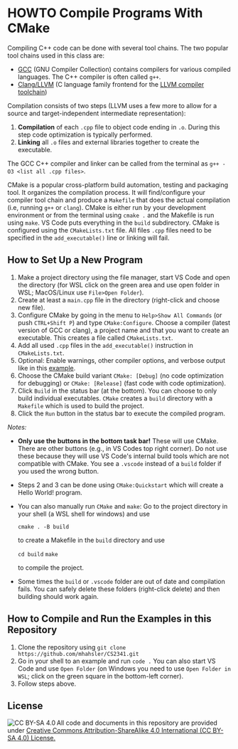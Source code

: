 # HOWTO Compile Programs With CMake

Compiling C++ code can be done with several tool chains.
The two popular tool chains used in this class are:

* [GCC](https://en.wikipedia.org/wiki/GNU_Compiler_Collection) (GNU Compiler Collection) contains compilers for 
   various compiled languages. The C++ compiler is often called `g++`.
* [Clang/LLVM](https://en.wikipedia.org/wiki/Clang) (C language family frontend for the [LLVM compiler toolchain](https://llvm.org/))

Compilation consists of two steps (LLVM uses a few more to allow for a source and target-independent intermediate representation):

1. **Compilation** of each `.cpp` file to object code ending in `.o`. During this step code optimization is typically performed.
2. **Linking** all `.o` files and external libraries together to create the executable.

The GCC C++ compiler and linker can be called from the terminal as `g++ -O3 <list all .cpp files>`.

CMake is a popular cross-platform build automation, testing and packaging tool. It organizes the compilation process. It will find/configure your compiler tool chain and produce a `Makefile` that does the actual compilation (i.e, running `g++` or `clang`). CMake is 
either run by your development environment or from the terminal 
using `cmake .` and the Makefile is run using `make`. 
VS Code puts everything in the `build` subdirectory. 
CMake is configured using the `CMakeLists.txt` file. All files `.cpp`
files need to be specified in the `add_executable()` line or linking will fail. 


## How to Set Up a New Program

1. Make a project directory using the file manager, start VS Code and open the directory 
   (for WSL click on the green area and use open folder in WSL; MacOS/Linux use `File>Open Folder`).
2. Create at least a `main.cpp` file in the directory (right-click and choose new file).
3. Configure CMake by going in the menu to `Help>Show All Commands` (or push `CTRL+Shift P`) and type `CMake:Configure`. Choose a compiler
   (latest version of GCC or clang), a project name and that you want to create an executable. This creates a file called `CMakeLists.txt`.
4. Add all used `.cpp` files in the `add_executable()` instruction in `CMakeLists.txt`.
5. Optional: Enable warnings, other compiler options, and verbose output like in this [example](Chapter1_Programming/IntCell/CMakeLists.txt).
6. Choose the CMake build variant `CMake: [Debug]` (no code optimization for debugging) or `CMake: [Release]` (fast code with code optimization).
7. Click `Build` in the status bar (at the bottom). You can choose to only build individual executables.
  `CMake` creates a `build` directory with a `Makefile` which is used to
   build the project.
8. Click the `Run` button in the status bar to execute the compiled program.


*Notes:* 

* **Only use the buttons in the bottom task bar!** These will use CMake. There are other buttons (e.g., in VS Codes top right corner). Do not use these because they will use VS Code's internal build tools which are not compatible with CMake. You see a `.vscode` instead of a `build` folder if you used the wrong button.
* Steps 2 and 3 can be done using `CMake:Quickstart` which will create a Hello World! program.
* You can also manually run `CMake` and `make`:
  Go to the project directory in your shell (a WSL shell for windows) and use 
   
   `cmake . -B build` 
 
  to create a Makefile in the `build` directory and use
 
   `cd build` 
   `make` 
 
   to compile the project. 
* Some times the `build` or `.vscode` folder are out of date and compilation fails. You can safely delete these folders (right-click delete) and then building should work again.


## How to Compile and Run the Examples in this Repository

1. Clone the repository using `git clone https://github.com/mhahsler/CS2341.git`
2. Go in your shell to an example and run `code .` You can also start VS Code and
  use `Open Folder` (on Windows you need to use `Open Folder in WSL`; click on the green square in the bottom-left corner). 
3. Follow steps above.

## License

<img src="https://licensebuttons.net/l/by-sa/3.0/88x31.png" alt="CC BY-SA 4.0" align="left">

All code and documents in this repository are provided under [Creative Commons Attribution-ShareAlike 4.0 International (CC BY-SA 4.0) License.](https://creativecommons.org/licenses/by-sa/4.0/)
